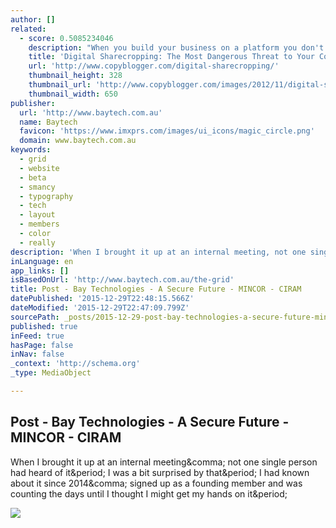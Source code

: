 ```yaml
---
author: []
related:
  - score: 0.5085234046
    description: "When you build your business on a platform you don't control, you're taking on a lot of unnecessary risk and headache."
    title: 'Digital Sharecropping: The Most Dangerous Threat to Your Content Marketing Strategy - Copyblogger'
    url: 'http://www.copyblogger.com/digital-sharecropping/'
    thumbnail_height: 328
    thumbnail_url: 'http://www.copyblogger.com/images/2012/11/digital-sharecropping.jpg'
    thumbnail_width: 650
publisher:
  url: 'http://www.baytech.com.au'
  name: Baytech
  favicon: 'https://www.imxprs.com/images/ui_icons/magic_circle.png'
  domain: www.baytech.com.au
keywords:
  - grid
  - website
  - beta
  - smancy
  - typography
  - tech
  - layout
  - members
  - color
  - really
description: 'When I brought it up at an internal meeting, not one single person had heard of it. I was a bit surprised by that. I had known about it since 2014, signed up as a founding member and was counting the days until I thought I might get my hands on it.'
inLanguage: en
app_links: []
isBasedOnUrl: 'http://www.baytech.com.au/the-grid'
title: Post - Bay Technologies - A Secure Future - MINCOR - CIRAM
datePublished: '2015-12-29T22:48:15.566Z'
dateModified: '2015-12-29T22:47:09.799Z'
sourcePath: _posts/2015-12-29-post-bay-technologies-a-secure-future-mincor-ciram.md
published: true
inFeed: true
hasPage: false
inNav: false
_context: 'http://schema.org'
_type: MediaObject

---
```

<article style=""><h1>Post - Bay Technologies - A Secure Future - MINCOR - CIRAM</h1><p>When I brought it up at an internal meeting&amp;comma; not one single person had heard of it&amp;period; I was a bit surprised by that&amp;period; I had known about it since 2014&amp;comma; signed up as a founding member and was counting the days until I thought I might get my hands on it&amp;period;</p><img src="https://lh3.googleusercontent.com/lZMxC4VvIkNg4F6CqUrMdS0FfuxiUrrhuqy99t2k7hNnIXBz9N7s3fgBee7RBSTdbX4fLJsTn73EYel2OA=s1600" /></article>